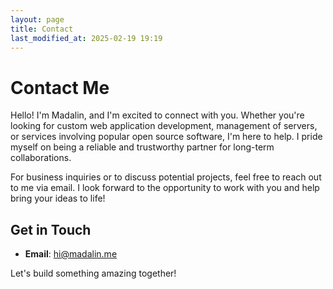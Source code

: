 ```yaml
---
layout: page
title: Contact
last_modified_at: 2025-02-19 19:19
---
```


# Contact Me

Hello! I'm Madalin, and I'm excited to connect with you. Whether you're looking for custom web application development, management of servers, or services involving popular open source software, I'm here to help. I pride myself on being a reliable and trustworthy partner for long-term collaborations.

For business inquiries or to discuss potential projects, feel free to reach out to me via email. I look forward to the opportunity to work with you and help bring your ideas to life!

## Get in Touch

- **Email**: [hi@madalin.me](mailto:hi@madalin.me)

Let's build something amazing together!
